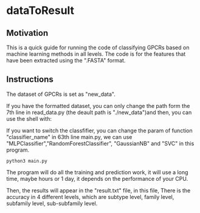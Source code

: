 # dataToResult



## Motivation

This is a quick guide for running the code of classifying GPCRs based on machine learning methods in all levels. The code is for the features that have been extracted using the ".FASTA" format.

 
## Instructions
The dataset of GPCRs is set as "new_data".   
  
If you have the formatted dataset, you can only change the path form the 7th line in read_data.py
(the deault path is "./new_data")and then, you can use the shell with:
  
If you want to switch the classfifier, you can change the param of function "classifier_name" in 63th line main.py, we can use "MLPClassifier","RandomForestClassifier", "GaussianNB" and "SVC" in this program.
``` shell
python3 main.py
```
The program will do all the training and prediction work, it will use a long time, maybe hours or 1 day, it depends on the performance of your CPU.  
   
Then, the results will appear in the "result.txt" file, in this file, There is the accuracy in 4 different levels, which are subtype level, family level, subfamily level, sub-subfamily level.